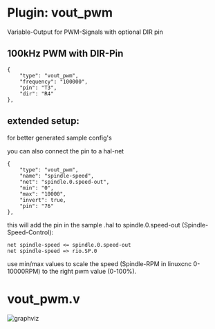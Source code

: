 # Plugin: vout_pwm

Variable-Output for PWM-Signals with optional DIR pin

## 100kHz PWM with DIR-Pin

```
{
    "type": "vout_pwm",
    "frequency": "100000",
    "pin": "T3",
    "dir": "R4"
},
```

##  extended setup:

for better generated sample config's

you can also connect the pin to a hal-net

```
{
    "type": "vout_pwm",
    "name": "spindle-speed",
    "net": "spindle.0.speed-out",
    "min": "0",
    "max": "10000",
    "invert": true,
    "pin": "76"
},
```

this will add the pin in the sample .hal to spindle.0.speed-out (Spindle-Speed-Control):

```
net spindle-speed <= spindle.0.speed-out
net spindle-speed => rio.SP.0
```

use min/max values to scale the speed (Spindle-RPM in linuxcnc 0-10000RPM) to the right pwm value (0-100%).

# vout_pwm.v
![graphviz](./vout_pwm.svg)

